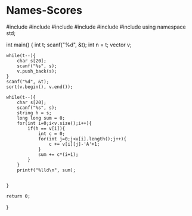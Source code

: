 # Names-Scores
#include <cmath>
#include <cstdio>
#include <vector>
#include <iostream>
#include <string>
#include <algorithm>
using namespace std;


int main() {
    int t; scanf("%d", &t);
    int n = t;
    vector<string> v;
    
    while(t--){
        char s[20];
        scanf("%s", s);
        v.push_back(s);
    }
    scanf("%d", &t);
    sort(v.begin(), v.end());
    
    while(t--){
        char s[20];
        scanf("%s", s);
        string h = s;
        long long sum = 0;
        for(int i=0;i<v.size();i++){
            if(h == v[i]){
                int c = 0;
                for(int j=0;j<v[i].length();j++){
                    c += v[i][j]-'A'+1;
                }
                sum += c*(i+1);
            }
        }
        printf("%lld\n", sum);
        
        
    }
    
    return 0;
}

